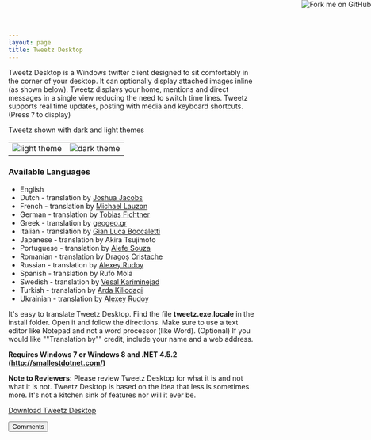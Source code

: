 ```yaml
---
layout: page  
title: Tweetz Desktop
---
```

Tweetz Desktop is a Windows twitter client designed to sit comfortably in the
corner of your desktop. It can optionally display attached images inline (as
shown below). Tweetz displays your home, mentions and direct messages in a
single view reducing the need to switch time lines. Tweetz supports real time
updates, posting with media and keyboard shortcuts. (Press ? to display)

Tweetz shown with dark and light themes

<table class="pure-table" style="border: none">
<tbody>
<tr>
<td><img src="https://i.imgur.com/cot1fja.png" alt="light theme"/></td>
<td><img src="https://i.imgur.com/MxyGPPl.png" alt="dark theme"/></td>
</tr>
</tbody>
</table>


### Available Languages

-   English
-   Dutch - translation by [Joshua Jacobs](https://twitter.com/Racing_Reporter)
-   French - translation by [Michael Lauzon](https://twitter.com/mlauzon)
-   German - translation by [Tobias
    Fichtner](https://twitter.com/tobiasfichtner)
-   Greek - translation by [geogeo.gr](www.geogeo.gr)
-   Italian - translation by [Gian Luca Boccaletti](https://twitter.com/Bokka80)
-   Japanese - translation by Akira Tsujimoto
-   Portuguese - translation by [Alefe Souza](http://twitter.com/alefesouza5)
-   Romanian - translation by [Dragoș Cristache](http://cristache.net/)
-   Russian - translation by [Alexey Rudoy](https://twitter.com/Alex_Rudoy/)
-   Spanish - translation by Rufo Mola
-   Swedish - translation by [Vesal
    Kariminejad](https://twitter.com/TranceMastrOnyx)
-   Turkish - translation by [Arda Kilicdagi](https://twitter.com/ardadev)
-   Ukrainian - translation by [Alexey Rudoy](https://twitter.com/Alex_Rudoy/)

It's easy to translate Tweetz Desktop. Find the file **tweetz.exe.locale** in
the install folder. Open it and follow the directions. Make sure to use a text
editor like Notepad and not a word processor (like Word). (Optional) If you
would like ""Translation by"" credit, include your name and a web address.

**Requires Windows 7 or Windows 8 and .NET 4.5.2
(<http://smallestdotnet.com/>)**

**Note to Reviewers:** Please review Tweetz Desktop for what it is and not what
it is not. Tweetz Desktop is based on the idea that less is sometimes more. It's
not a kitchen sink of features nor will it ever be.

[Download Tweetz Desktop](<https://github.com/mike-ward/tweetz-desktop/releases/latest>)

<button onclick="load_disqus('tweetzdesktop', 'Tweetz Desktop');" class="pure-button">Comments</button>
<div id="disqus_thread"></div>
<a href="https://github.com/mike-ward/tweetz-desktop"><img style="position: absolute; top: 0; right: 0; border: 0;" src="https://camo.githubusercontent.com/652c5b9acfaddf3a9c326fa6bde407b87f7be0f4/68747470733a2f2f73332e616d617a6f6e6177732e636f6d2f6769746875622f726962626f6e732f666f726b6d655f72696768745f6f72616e67655f6666373630302e706e67" alt="Fork me on GitHub" data-canonical-src="https://s3.amazonaws.com/github/ribbons/forkme_right_orange_ff7600.png"></a>
